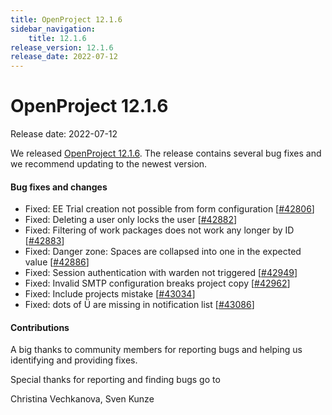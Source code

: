 ```yaml
---
title: OpenProject 12.1.6
sidebar_navigation:
    title: 12.1.6
release_version: 12.1.6
release_date: 2022-07-12
---
```


# OpenProject 12.1.6

Release date: 2022-07-12

We released [OpenProject 12.1.6](https://community.openproject.org/versions/1586).
The release contains several bug fixes and we recommend updating to the newest version.

<!--more-->
#### Bug fixes and changes

- Fixed: EE Trial creation not possible from form configuration \[[#42806](https://community.openproject.org/wp/42806)\]
- Fixed: Deleting a user only locks the user \[[#42882](https://community.openproject.org/wp/42882)\]
- Fixed: Filtering of work packages does not work any longer by ID \[[#42883](https://community.openproject.org/wp/42883)\]
- Fixed: Danger zone: Spaces are collapsed into one in the expected value \[[#42886](https://community.openproject.org/wp/42886)\]
- Fixed: Session authentication with warden not triggered \[[#42949](https://community.openproject.org/wp/42949)\]
- Fixed: Invalid SMTP configuration breaks project copy \[[#42962](https://community.openproject.org/wp/42962)\]
- Fixed: Include projects mistake \[[#43034](https://community.openproject.org/wp/43034)\]
- Fixed: dots of Ü are missing in notification list \[[#43086](https://community.openproject.org/wp/43086)\]

#### Contributions
A big thanks to community members for reporting bugs and helping us identifying and providing fixes.

Special thanks for reporting and finding bugs go to

Christina Vechkanova, Sven Kunze

